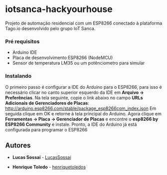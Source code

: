 # iotsanca-hackyourhouse
Projeto de automação residencial com um ESP8266 conectado à plataforma Tago.io desenvolvido pelo grupo IoT Sanca.

### Pré requisitos

* Arduino IDE
* Placa de desenvolvimento ESP8266 (NodeMCU)
* Sensor de temperatura LM35 ou um potênciometro para simular


### Instalando

O primeiro passo é configurar a IDE do Arduino para o ESP8266, para isso é necessário clicar no canto superior esquerdo da IDE em **Arquivo -> Preferências**. Na tela seguinte, copie o link abaixo no campo **URLs Adicionais de Gerenciadores de Placas**:
http://arduino.esp8266.com/stable/package_esp8266com_index.json
Em seguida clique em OK e retorne à tela principal do Arduino.
Agora clique em **Ferramentas -> Placa -> Gerenciador de Placas** e encontre o **esp8266 by ESP8266 Community** e instale.
Pronto, a IDE do Arduino já está configurada para programar o ESP8266


## Autores

* **Lucas Sossai** - [LucasSossai](https://github.com/LucasSossai)

* **Henrique Toledo** - [henriquetoledos](https://github.com/henriquetoledos)



